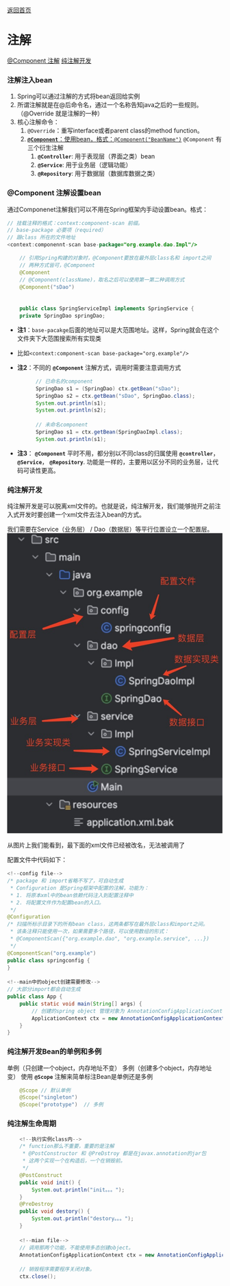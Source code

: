 [返回首页](./1.Spring概念.md)

# 注解
[@Component 注解](#table1)
[纯注解开发](#table2)

### 注解注入bean
1. Spring可以通过注解的方式将bean返回给实例
2. 所谓注解就是在@后命令名，通过一个名称告知java之后的一些规则。
   （@Override 就是注解的一种）
3. 核心注解命令：
   1. `@Override`：重写interface或者parent class的method function。
   2. [**`@Component`**：使用bean，格式：`@Component("BeanName")`](#table1)
     `@Component` 有三个衍生注解
      1. **`@Controller`**: 用于表现层（界面之类）bean
      2. **`@Service`**: 用于业务层（逻辑功能）
      3. **`@Repository`**: 用于数据层（数据库数据之类）

### <a id="table1">@Component 注解设置bean</a>
通过Componenet注解我们可以不用在Spring框架内手动设置bean。格式：
```java
// 挂载注释的格式：context:component-scan 前缀。
// base-package 必要项（required）
// 跟class 所在的文件地址
<context:componennt-scan base-package="org.example.dao.Impl"/>
```

```java
    // 引用Spring构建的对象时，@Component要放在最外层class名和 import之间
    // 两种方式皆可，@Component
    @Component
    // @Component(className)，取名之后可以使用第一第二种调用方式
    @Component("sDao")
    

    public class SpringServiceImpl implements SpringService {
    private SpringDao springDao;

```

* **注1**：`base-pacakge`后面的地址可以是大范围地址。这样，Spring就会在这个文件夹下大范围搜索所有实现类
* 比如`<context:component-scan base-package="org.example"/>` 
* **注2**：不同的 **`@Component`** 注解方式，调用时需要注意调用方式
  ```java
        // 已命名的component
        SpringDao s1 = (SpringDao) ctx.getBean("sDao");
        SpringDao s2 = ctx.getBean("sDao", SpringDao.class);
        System.out.println(s1);
        System.out.println(s2);

        // 未命名component
        SpringDao s1 = ctx.getBean(SpringDaoImpl.class);
        System.out.println(s1);
  ```

* **注3**： **`@Component`** 平时不用，都分别以不同class的归属使用 **`@controller`**， **`@Service`**， **`@Repository`**. 功能是一样的，主要用以区分不同的业务层，让代码可读性更高。

### <a id="table2">纯注解开发</a>
纯注解开发是可以脱离xml文件的。也就是说，纯注解开发，我们能够抛开之前注入式开发时要创建一个xml文件去注入bean的方式。

我们需要在Service（业务层） / Dao（数据层）等平行位置设立一个配置层。
![image](./image/1721023976866.jpg)

从图片上我们能看到，最下面的xml文件已经被改名，无法被调用了

配置文件中代码如下：
```java
<!--config file-->
/* package 和 import省略不写了，可自动生成
 * Configuration 是Spring框架中配置的注解，功能为：
 * 1. 将原本xml中的bean依赖代码注入到配置注释中
 * 2. 将配置文件作为配置bean的入口。
 */ 
@Configuration
/* 扫描所标示目录下的所有bean class，这两条都写在最外层class和import之间。
 * 该条注释只能使用一次，如果需要多个路径，可以使用数组的形式：
 * @ComponentScan({"org.example.dao", "org.example.service", ...})
 */ 
@ComponentScan("org.example")
public class springconfig {
}

<!--main中的object创建需要修改-->
// 大部分import都会自动生成
public class App {
    public static void main(String[] args) {
        // 创建的spring object 管理对象为 AnnotationConfigApplicationContext(configFileName.class)
        ApplicationContext ctx = new AnnotationConfigApplicationContext(springconfig.class);
    }
}
```

### <a id="table2">纯注解开发Bean的单例和多例</a>
单例（只创建一个object，内存地址不变）
多例（创建多个object，内存地址变）
使用 **`@Scope`** 注解来简单标注Bean是单例还是多例
```java
    @Scope // 默认单例
    @Scope("singleton")
    @Scope("prototype")  // 多例
```

### 纯注解生命周期
```java
    <!--执行实例class内-->
    /* function那么不重要，重要的是注解
     * @PostConstructor 和 @PreDstroy 都是在javax.annotation的jar包
     * 这两个实现一个在构造后，一个在销毁前。
     */
    @PostConstruct
    public void init() {
        System.out.println("init。。。");
    }
    @PreDestroy
    public void destory() {
        System.out.println("destory。。。");
    }

    <!--mian file-->
    // 调用那两个功能，不能使用多态创建object。
    AnnotationConfigApplicationContext ctx = new AnnotationConfigApplicationContext(springconfig.class);

    // 销毁程序需要程序关闭对象。
    ctx.close();
```